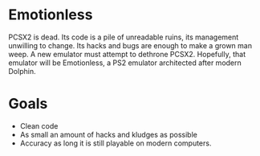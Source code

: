 Emotionless
===========

PCSX2 is dead. Its code is a pile of unreadable ruins, its management
unwilling to change. Its hacks and bugs are enough to make a grown man weep.
A new emulator must attempt to dethrone PCSX2. Hopefully, that emulator will
be Emotionless, a PS2 emulator architected after modern Dolphin.

Goals
=====

- Clean code
- As small an amount of hacks and kludges as possible
- Accuracy as long it is still playable on modern computers.